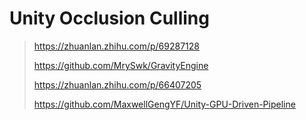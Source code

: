 # Unity Occlusion Culling

><https://zhuanlan.zhihu.com/p/69287128>
>
><https://github.com/MrySwk/GravityEngine>
>
><https://zhuanlan.zhihu.com/p/66407205>
>
><https://github.com/MaxwellGengYF/Unity-GPU-Driven-Pipeline>

